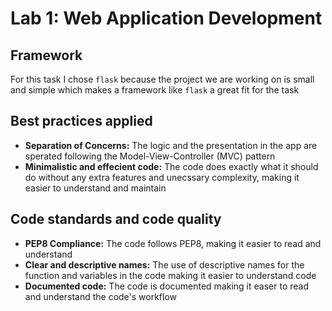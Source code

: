 # Lab 1: Web Application Development

## Framework

For this task I chose `flask` because the project we are working on is small and simple which makes a framework like `flask` a great fit for the task

## Best practices applied

- **Separation of Concerns:** The logic and the presentation in the app are sperated following the Model-View-Controller (MVC) pattern
- **Minimalistic and effecient code:** The code does exactly what it should do without any extra features and unecssary complexity, making it easier to understand and maintain

## Code standards and code quality

- **PEP8 Compliance:** The code follows PEP8, making it easier to read and understand
- **Clear and descriptive names:** The use of descriptive names for the function and variables in the code making it easier to understand code
- **Documented code:** The code is documented making it easer to read and understand the code's workflow
